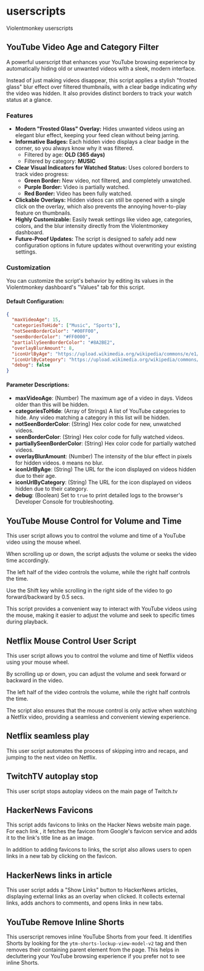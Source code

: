 # userscripts

Violentmonkey userscripts

## YouTube Video Age and Category Filter

A powerful userscript that enhances your YouTube browsing experience by automatically hiding old or unwanted videos with a sleek, modern interface.

Instead of just making videos disappear, this script applies a stylish "frosted glass" blur effect over filtered thumbnails, with a clear badge indicating _why_ the video was hidden. It also provides distinct borders to track your watch status at a glance.

### Features

- **Modern "Frosted Glass" Overlay:** Hides unwanted videos using an elegant blur effect, keeping your feed clean without being jarring.
- **Informative Badges:** Each hidden video displays a clear badge in the corner, so you always know why it was filtered.
  - Filtered by age: **OLD (365 days)**
  - Filtered by category: **MUSIC**
- **Clear Visual Indicators for Watched Status:** Uses colored borders to track video progress:
  - **Green Border:** New video, not filtered, and completely unwatched.
  - **Purple Border:** Video is partially watched.
  - **Red Border:** Video has been fully watched.
- **Clickable Overlays:** Hidden videos can still be opened with a single click on the overlay, which also prevents the annoying hover-to-play feature on thumbnails.
- **Highly Customizable:** Easily tweak settings like video age, categories, colors, and the blur intensity directly from the Violentmonkey dashboard.
- **Future-Proof Updates:** The script is designed to safely add new configuration options in future updates without overwriting your existing settings.

### Customization

You can customize the script's behavior by editing its values in the Violentmonkey dashboard's "Values" tab for this script.

#### Default Configuration:

```json
{
  "maxVideoAge": 15,
  "categoriesToHide": ["Music", "Sports"],
  "notSeenBorderColor": "#00FF00",
  "seenBorderColor": "#FF0000",
  "partiallySeenBorderColor": "#8A2BE2",
  "overlayBlurAmount": 8,
  "iconUrlByAge": "https://upload.wikimedia.org/wikipedia/commons/e/e1/Calendar_%2889059%29_-_The_Noun_Project.svg",
  "iconUrlByCategory": "https://upload.wikimedia.org/wikipedia/commons/4/4b/Discrete_category.svg",
  "debug": false
}
```

#### Parameter Descriptions:

- **maxVideoAge**: (Number) The maximum age of a video in days. Videos older than this will be hidden.
- **categoriesToHide**: (Array of Strings) A list of YouTube categories to hide. Any video matching a category in this list will be hidden.
- **notSeenBorderColor**: (String) Hex color code for new, unwatched videos.
- **seenBorderColor**: (String) Hex color code for fully watched videos.
- **partiallySeenBorderColor**: (String) Hex color code for partially watched videos.
- **overlayBlurAmount**: (Number) The intensity of the blur effect in pixels for hidden videos. `0` means no blur.
- **iconUrlByAge**: (String) The URL for the icon displayed on videos hidden due to their age.
- **iconUrlByCategory**: (String) The URL for the icon displayed on videos hidden due to their category.
- **debug**: (Boolean) Set to `true` to print detailed logs to the browser's Developer Console for troubleshooting.

## YouTube Mouse Control for Volume and Time

This user script allows you to control the volume and time of a YouTube video using the mouse wheel.

When scrolling up or down, the script adjusts the volume or seeks the video time accordingly.

The left half of the video controls the volume, while the right half controls the time.

Use the Shift key while scrolling in the right side of the video to go forward/backward by 0.5 secs.

This script provides a convenient way to interact with YouTube videos using the mouse, making it easier to adjust the volume and seek to specific times during playback.

## Netflix Mouse Control User Script

This user script allows you to control the volume and time of Netflix videos using your mouse wheel.

By scrolling up or down, you can adjust the volume and seek forward or backward in the video.

The left half of the video controls the volume, while the right half controls the time.

The script also ensures that the mouse control is only active when watching a Netflix video, providing a seamless and convenient viewing experience.

## Netflix seamless play

This user script automates the process of skipping intro and recaps, and jumping to the next video on Netflix.

## TwitchTV autoplay stop

This user script stops autoplay videos on the main page of Twitch.tv

## HackerNews Favicons

This script adds favicons to links on the Hacker News website main page. For each link , it fetches the favicon from Google's favicon service and adds it to the link's title line as an image.

In addition to adding favicons to links, the script also allows users to open links in a new tab by clicking on the favicon.

## HackerNews links in article

This user script adds a "Show Links" button to HackerNews articles, displaying external links as an overlay when clicked. It collects external links, adds anchors to comments, and opens links in new tabs.

## YouTube Remove Inline Shorts

This userscript removes inline YouTube Shorts from your feed. It identifies Shorts by looking for the `ytm-shorts-lockup-view-model-v2` tag and then removes their containing parent element from the page. This helps in decluttering your YouTube browsing experience if you prefer not to see inline Shorts.
